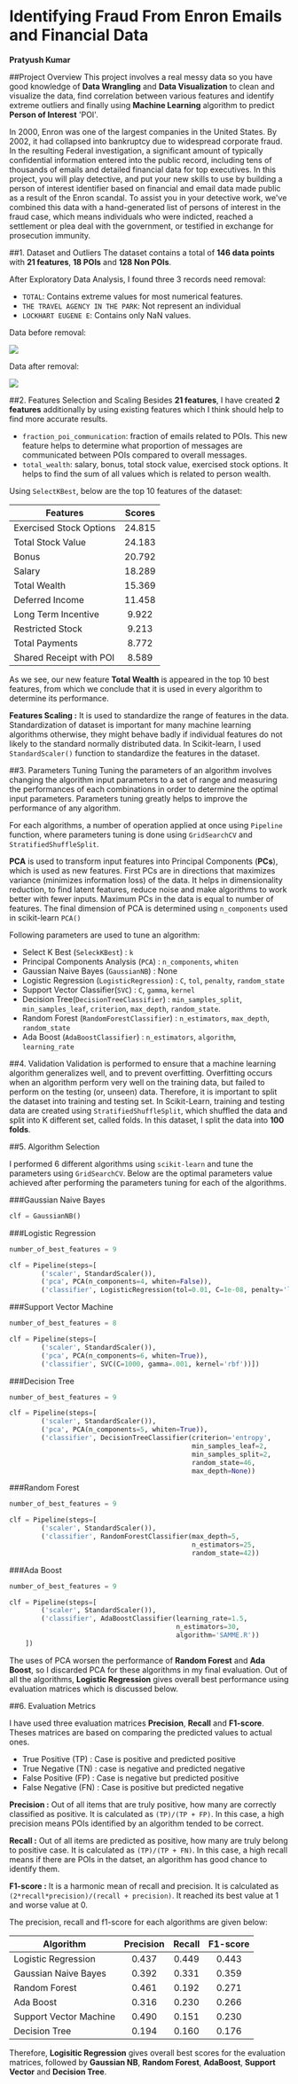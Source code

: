 # Identifying Fraud From Enron Emails and Financial Data

**Pratyush Kumar**


##Project Overview
This project involves a real messy data so you have good knowledge of **Data Wrangling** and **Data Visualization** to clean and visualize the data, find correlation between various features and identify extreme outliers and finally using **Machine Learning** algorithm to predict **Person of Interest** 'POI'.

In 2000, Enron was one of the largest companies in the United States. By 2002, it had collapsed into bankruptcy due to widespread corporate fraud. In the resulting Federal investigation, a significant amount of typically confidential information entered into the public record, including tens of thousands of emails and detailed financial data for top executives. In this project, you will play detective, and put your new skills to use by building a person of interest identifier based on financial and email data made public as a result of the Enron scandal. To assist you in your detective work, we've combined this data with a hand-generated list of persons of interest in the fraud case, which means individuals who were indicted, reached a settlement or plea deal with the government, or testified in exchange for prosecution immunity.

##1. Dataset and Outliers
The dataset contains a total of **146 data points** with **21 features**, **18 POIs** and **128 Non POIs**.

After Exploratory Data Analysis, I found three 3 records need removal:

* ``TOTAL``: Contains extreme values for most numerical features.
* ```THE TRAVEL AGENCY IN THE PARK```: Not represent an individual
* ```LOCKHART EUGENE E```: Contains only NaN values.


Data before removal:

![](https://github.com/pratyush19/Udacity-Data-Analyst-Nanodegree/blob/master/P5-Identifying-Fraud-From-Enron-Emails-and-Financial-Data/image/enron.jpeg)

Data after removal: 

![](https://github.com/pratyush19/Udacity-Data-Analyst-Nanodegree/blob/master/P5-Identifying-Fraud-From-Enron-Emails-and-Financial-Data/image/enron_remove.jpeg) 

##2. Features Selection and Scaling
Besides **21 features**, I have created **2 features** additionally by using existing features which I think should help to find more accurate results. 

* ```fraction_poi_communication```: fraction of emails related to POIs. This new feature helps to determine what proportion of messages are communicated between POIs compared to overall messages.
* ```total_wealth```: salary, bonus, total stock value, exercised stock options. It helps to find the sum of all values which is related to person wealth.

Using ```SelectKBest```, below are the top 10 features of the dataset:

| Features                      | Scores   | 
| ----------------------------- |:--------:| 
| Exercised Stock Options       | 24.815   | 
| Total Stock Value             | 24.183   |  
| Bonus                         | 20.792   |
| Salary							  | 18.289   |
| Total Wealth 					  | 15.369   |
| Deferred Income				  | 11.458   |
| Long Term Incentive           | 9.922    |
| Restricted Stock				  | 9.213    |
| Total Payments				  	  | 8.772    |
| Shared Receipt with POI       | 8.589    |

As we see, our new feature **Total Wealth** is appeared in the top 10 best features, from which we conclude that it is used in every algorithm to determine its performance.

**Features Scaling :** It is used to standardize the range of features in the data. Standardization of dataset is important for many machine learning algorithms otherwise, they might behave badly if individual features do not likely to the standard normally distributed data. In Scikit-learn, I used ```StandardScaler()``` function to standardize the features in the dataset.

##3. Parameters Tuning
Tuning the parameters of an algorithm involves changing the algorithm input parameters to a set of range and measuring the performances of each combinations in order to determine the optimal input parameters. Parameters tuning greatly helps to improve the performance of any algorithm.

For each algorithms, a number of operation applied at once using ```Pipeline``` function, where parameters tuning is done using ```GridSearchCV``` and ```StratifiedShuffleSplit```.

**PCA** is used to transform input features into Principal Components (**PCs**), which is used as new features. First PCs are in directions that maximizes variance (minimizes information loss) of the data. It helps in dimensionality reduction, to find latent features, reduce noise and make algorithms to work better with fewer inputs. Maximum PCs in the data is equal to number of features. The final dimension of PCA is determined using ```n_components``` used in scikit-learn ```PCA()```

Following parameters are used to tune an algorithm:

* Select K Best (```SeleckKBest```) : ```k```
* Principal Components Analysis (```PCA```) : ```n_components```, ```whiten```
* Gaussian Naive Bayes (```GaussianNB```) : None
* Logistic Regression (```LogisticRegression```) : ```C```, ```tol```, ```penalty```,  ```random_state```
* Support Vector Classifier(```SVC```) : ```C```, ```gamma```, ```kernel```
* Decision Tree(```DecisionTreeClassifier```) : ```min_samples_split```, ```min_samples_leaf```, ```criterion```, ```max_depth```, ```random_state```.
* Random Forest (```RandomForestClassifier```) : ```n_estimators```, ```max_depth```, ```random_state```
* Ada Boost (```AdaBoostClassifier```) : ```n_estimators```, ```algorithm```, ```learning_rate```

##4. Validation
Validation is performed to ensure that a machine learning algorithm generalizes well, and to prevent overfitting. Overfitting occurs when an algorithm perform very well on the training data, but failed to perform on the testing (or, unseen) data. Therefore, it is important to split the dataset into training and testing set.
In Scikit-Learn, training and testing data are created using ```StratifiedShuffleSplit```, which shuffled the data and split into K different set, called folds. In this dataset, I split the data into **100 folds**.



##5. Algorithm Selection

I performed 6 different algorithms using ```scikit-learn``` and tune the parameters using ```GridSearchCV```.
Below are the optimal parameters value achieved after performing the parameters tuning for each of the algorithms.

###Gaussian Naive Bayes

```python
clf = GaussianNB()
```

###Logistic Regression

```python
number_of_best_features = 9

clf = Pipeline(steps=[
        ('scaler', StandardScaler()),
        ('pca', PCA(n_components=4, whiten=False)),
        ('classifier', LogisticRegression(tol=0.01, C=1e-08, penalty='l2', random_state=42))])
```

###Support Vector Machine

```python
number_of_best_features = 8

clf = Pipeline(steps=[
        ('scaler', StandardScaler()),
        ('pca', PCA(n_components=6, whiten=True)),
        ('classifier', SVC(C=1000, gamma=.001, kernel='rbf'))])
```

###Decision Tree

```python
number_of_best_features = 9

clf = Pipeline(steps=[
        ('scaler', StandardScaler()),
        ('pca', PCA(n_components=5, whiten=True)),
        ('classifier', DecisionTreeClassifier(criterion='entropy',
                                              min_samples_leaf=2,
                                              min_samples_split=2,
                                              random_state=46,
                                              max_depth=None))                                          
```
 
###Random Forest

```python
number_of_best_features = 9

clf = Pipeline(steps=[
        ('scaler', StandardScaler()),
        ('classifier', RandomForestClassifier(max_depth=5,
                                              n_estimators=25,
                                              random_state=42))
```

###Ada Boost

```python
number_of_best_features = 9

clf = Pipeline(steps=[
        ('scaler', StandardScaler()),
        ('classifier', AdaBoostClassifier(learning_rate=1.5,
                                          n_estimators=30,
                                          algorithm='SAMME.R'))
    ])
```
The uses of PCA worsen the performance of **Random Forest** and **Ada Boost**, so I discarded PCA for these algorithms in my final evaluation.
Out of all the algorithms, **Logistic Regression** gives overall best performance using evaluation matrices which is discussed below.


##6. Evaluation Metrics

I have used three evaluation matrices **Precision**, **Recall** and **F1-score**. Theses matrices are based on comparing the predicted values to actual ones.

* True Positive (TP) : Case is positive and predicted positive
* True Negative (TN) : case is negative and predicted negative
* False Positive (FP) : Case is negative but predicted positive
* False Negative (FN) : Case is positive but predicted negative


**Precision :** Out of all items that are truly positive, how many are correctly classified as positive. It is calculated as ```(TP)/(TP + FP)```. In this case, a high precision means POIs identified by an algorithm tended to be correct. 

**Recall :** Out of all items are predicted as positive, how many are truly belong to positive case. It is calculated as ```(TP)/(TP + FN)```. In this case, a high recall means if there are POIs in the datset, an algorithm has good chance to identify them.

**F1-score :** It is a harmonic mean of recall and precision. It is calculated as ```(2*recall*precision)/(recall + precision)```. It reached its best value at 1 and worse value at 0.

The precision, recall and f1-score for each algorithms are given below:

| Algorithm                     | Precision   | Recall    | F1-score  | 
| ----------------------------- |:-----------:| :--------:| :--------:|
| Logistic Regression           | 0.437       | 0.449     | 0.443     |
| Gaussian Naive Bayes          | 0.392       | 0.331     | 0.359     | 
| Random Forest 					  | 0.461       | 0.192     | 0.271     |
| Ada Boost      				  | 0.316       | 0.230     | 0.266     |
| Support Vector Machine        | 0.490       | 0.151     | 0.230     |
| Decision Tree  				  | 0.194       | 0.160     | 0.176     |


Therefore, **Logisitic Regression** gives overall best scores for the evaluation matrices, followed by **Gaussian NB**, **Random Forest**, **AdaBoost**, **Support Vector** and **Decision Tree**.


                                         
                                              
                                              
                                              
                                              
                                              
                                              
                                              
                                            


